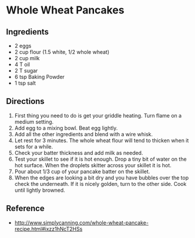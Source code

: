 # Whole Wheat Pancakes

## Ingredients

* 2 eggs
* 2 cup flour (1.5 white, 1/2 whole wheat)
* 2 cup milk
* 4 T oil
* 2 T sugar
* 6 tsp Baking Powder
* 1 tsp salt

## Directions

1. First thing you need to do is get your griddle heating. Turn flame on a medium setting.
2. Add egg to a mixing bowl. Beat egg lightly.
3. Add all the other ingredients and blend with a wire whisk.
4. Let rest for 3 minutes. The whole wheat flour will tend to thicken when it sets for a while.
5. Check your batter thickness and add milk as needed.
6. Test your skillet to see if it is hot enough. Drop a tiny bit of water on the hot surface. When the droplets skitter across your skillet it is hot.
7. Pour about 1/3 cup of your pancake batter on the skillet.
8. When the edges are looking a bit dry and you have bubbles over the top check the underneath. If it is nicely golden, turn to the other side. Cook until lightly browned.

## Reference

* <http://www.simplycanning.com/whole-wheat-pancake-recipe.html#ixzz1hNcT2HSs>
